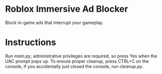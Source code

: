 # Roblox Immersive Ad Blocker
Block in-game ads that interrupt your gameplay.
# Instructions
Run _main.py_, administrative privileges are required, so press Yes when the UAC prompt pops up.
To ensure proper cleanup, press CTRL+C on the console, if you accidentally just closed the console, run _cleanup.py_.
